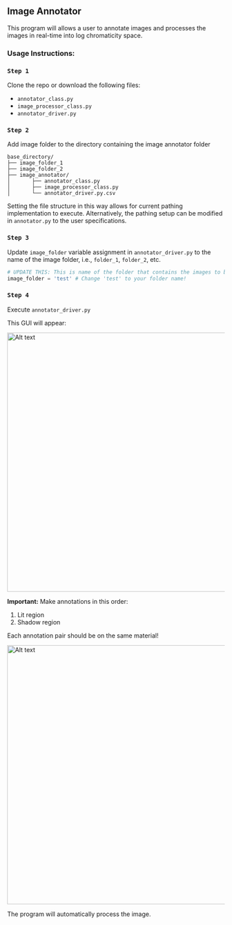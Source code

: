 ## Image Annotator

This program will allows a user to annotate images and processes the images in real-time into log chromaticity space.

### Usage Instructions:
### ```Step 1```
Clone the repo or download the following files:
* ```annotator_class.py```
* ```image_processor_class.py```
* ```annotator_driver.py ```


### ```Step 2```
Add image folder to the directory containing the image annotator folder
```
base_directory/
├── image_folder_1
├── image_folder_2
├── image_annotator/
│       ├── annotator_class.py
│       ├── image_processor_class.py
│       └── annotator_driver.py.csv
```
Setting the file structure in this way allows for current pathing implementation to execute. Alternatively, the pathing setup can be modified in ```annotator.py``` to the user specifications.

### ```Step 3```
Update ```image_folder``` variable assignment in ```annotator_driver.py``` to the name of the image folder, i.e., ```folder_1```, ```folder_2```, etc.

```python
# UPDATE THIS: This is name of the folder that contains the images to be processed
image_folder = 'test' # Change 'test' to your folder name!
```

### ```Step 4```
Execute ```annotator_driver.py``` 

This GUI will appear:

<img src="readme_figs/step_1.png" alt="Alt text" title="Optional Title" width="600">


**Important:**
Make annotations in this order:
1. Lit region
2. Shadow region

Each annotation pair should be on the same material!

<img src="readme_figs/one_annotation.png" alt="Alt text" title="Optional Title" width="600">

The program will automatically process the image.


